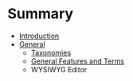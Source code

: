 # Summary

* [Introduction](README.md)
* [General](general.md)
   * [Taxonomies](taxonomies.md)
   * [General Features and Terms](Drupal_Features_Terms_Acroynms.md)
   * WYSIWYG Editor

